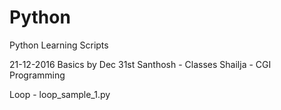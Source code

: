 # Python
Python Learning Scripts

21-12-2016
Basics by Dec 31st
Santhosh - Classes
Shailja - CGI Programming

Loop - loop_sample_1.py


